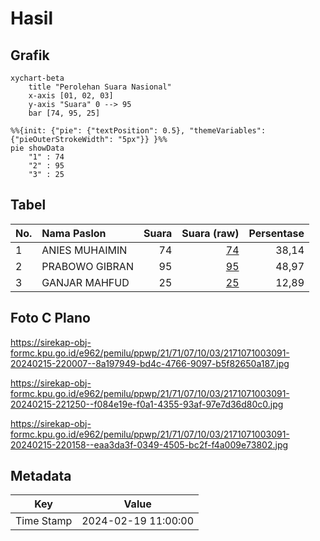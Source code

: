 # Hasil

## Grafik

```mermaid
xychart-beta
    title "Perolehan Suara Nasional"
    x-axis [01, 02, 03]
    y-axis "Suara" 0 --> 95
    bar [74, 95, 25]
```

```mermaid
%%{init: {"pie": {"textPosition": 0.5}, "themeVariables": {"pieOuterStrokeWidth": "5px"}} }%%
pie showData
    "1" : 74
    "2" : 95
    "3" : 25
```

## Tabel

| No. | Nama Paslon    | Suara | Suara (raw) | Persentase |
|:--- |:-------------- | -----:| -----------:| ----------:|
| 1   | ANIES MUHAIMIN | 74    | [74][p-1]   | 38,14      |
| 2   | PRABOWO GIBRAN | 95    | [95][p-2]   | 48,97      |
| 3   | GANJAR MAHFUD  | 25    | [25][p-3]   | 12,89      |


[p-1]: https://github.com/gigit-pemilu/pemilu-2024/blob/main/pilpres/hitung-suara/sub/21-kepulauan-riau/sub/71-kota-batam/sub/07-sei-beduk/sub/1003-mangsang/sub/091-tps/sub/paslon-1.txt
[p-2]: https://github.com/gigit-pemilu/pemilu-2024/blob/main/pilpres/hitung-suara/sub/21-kepulauan-riau/sub/71-kota-batam/sub/07-sei-beduk/sub/1003-mangsang/sub/091-tps/sub/paslon-2.txt
[p-3]: https://github.com/gigit-pemilu/pemilu-2024/blob/main/pilpres/hitung-suara/sub/21-kepulauan-riau/sub/71-kota-batam/sub/07-sei-beduk/sub/1003-mangsang/sub/091-tps/sub/paslon-3.txt

## Foto C Plano

https://sirekap-obj-formc.kpu.go.id/e962/pemilu/ppwp/21/71/07/10/03/2171071003091-20240215-220007--8a197949-bd4c-4766-9097-b5f82650a187.jpg

https://sirekap-obj-formc.kpu.go.id/e962/pemilu/ppwp/21/71/07/10/03/2171071003091-20240215-221250--f084e19e-f0a1-4355-93af-97e7d36d80c0.jpg

https://sirekap-obj-formc.kpu.go.id/e962/pemilu/ppwp/21/71/07/10/03/2171071003091-20240215-220158--eaa3da3f-0349-4505-bc2f-f4a009e73802.jpg


## Metadata

| Key        | Value               |
| ---------- | ------------------- |
| Time Stamp | 2024-02-19 11:00:00 |



